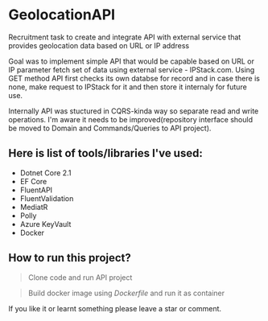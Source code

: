 # GeolocationAPI
Recruitment task to create and integrate API with external service that provides geolocation data based on URL or IP address

Goal was to implement simple API that would be capable based on URL or IP parameter fetch set of data using external service - IPStack.com. Using GET method API first checks its own databse for record and in case there is none, make request to IPStack for it and then store it internaly for future use.

Internally API was stuctured in CQRS-kinda way so separate read and write operations. I'm aware it needs to be improved(repository interface should be moved to Domain and Commands/Queries to API project).

## Here is list of tools/libraries I've used:

- Dotnet Core 2.1
- EF Core
- FluentAPI
- FluentValidation
- MediatR
- Polly
- Azure KeyVault
- Docker

## How to run this project?
> Clone code and run API project

> Build docker image using *Dockerfile* and run it as container

If you like it or learnt something please leave a star or comment.

